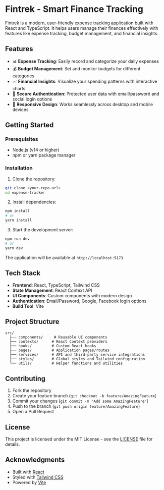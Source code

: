 # Fintrek - Smart Finance Tracking

Fintrek is a modern, user-friendly expense tracking application built with React and TypeScript. It helps users manage their finances effectively with features like expense tracking, budget management, and financial insights.

## Features

- 📊 **Expense Tracking**: Easily record and categorize your daily expenses
- 💰 **Budget Management**: Set and monitor budgets for different categories
- 📈 **Financial Insights**: Visualize your spending patterns with interactive charts
- 🔐 **Secure Authentication**: Protected user data with email/password and social login options
- 📱 **Responsive Design**: Works seamlessly across desktop and mobile devices

## Getting Started

### Prerequisites

- Node.js (v14 or higher)
- npm or yarn package manager

### Installation

1. Clone the repository:
```bash
git clone <your-repo-url>
cd expense-tracker
```

2. Install dependencies:
```bash
npm install
# or
yarn install
```

3. Start the development server:
```bash
npm run dev
# or
yarn dev
```

The application will be available at `http://localhost:5173`

## Tech Stack

- **Frontend**: React, TypeScript, Tailwind CSS
- **State Management**: React Context API
- **UI Components**: Custom components with modern design
- **Authentication**: Email/Password, Google, Facebook login options
- **Build Tool**: Vite

## Project Structure

```
src/
  ├── components/     # Reusable UI components
  ├── contexts/      # React Context providers
  ├── hooks/         # Custom React hooks
  ├── pages/         # Application pages/routes
  ├── services/      # API and third-party service integrations
  ├── styles/        # Global styles and Tailwind configuration
  └── utils/         # Helper functions and utilities
```

## Contributing

1. Fork the repository
2. Create your feature branch (`git checkout -b feature/AmazingFeature`)
3. Commit your changes (`git commit -m 'Add some AmazingFeature'`)
4. Push to the branch (`git push origin feature/AmazingFeature`)
5. Open a Pull Request

## License

This project is licensed under the MIT License - see the [LICENSE](LICENSE) file for details.

## Acknowledgments

- Built with [React](https://reactjs.org/)
- Styled with [Tailwind CSS](https://tailwindcss.com/)
- Powered by [Vite](https://vitejs.dev/)
